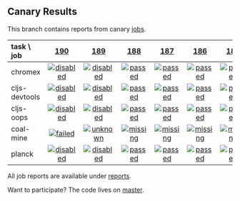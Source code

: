 ## Canary Results

This branch contains reports from canary [jobs](https://github.com/cljs-oss/canary/tree/jobs).

[//]: # (begin_overview_table)

| task \ job | <a href="reports/2017/12/27/job-000190-1.9.999-4a24d18" title="job #190 finished on 2017-12-27">190</a> | <a href="reports/2017/12/27/job-000189-1.9.999-4a24d18" title="job #189 finished on 2017-12-27">189</a> | <a href="reports/2017/12/27/job-000188-1.9.996-b480235" title="job #188 finished on 2017-12-27">188</a> | <a href="reports/2017/12/26/job-000187-1.9.996-b480235" title="job #187 finished on 2017-12-26">187</a> | <a href="reports/2017/12/25/job-000186-1.9.996-b480235" title="job #186 finished on 2017-12-25">186</a> | <a href="reports/2017/12/24/job-000185-1.9.995-f7d611d" title="job #185 finished on 2017-12-24">185</a> | <a href="reports/2017/12/23/job-000184-1.9.993-0c2ffea" title="job #184 finished on 2017-12-23">184</a> | <a href="reports/2017/12/22/job-000183-1.9.968-ebdaf6c" title="job #183 finished on 2017-12-22">183</a> | <a href="reports/2017/12/21/job-000182-1.9.968-ebdaf6c" title="job #182 finished on 2017-12-21">182</a> | <a href="reports/2017/12/20/job-000181-1.9.968-ebdaf6c" title="job #181 finished on 2017-12-20">181</a> |
| :--- | :---: | :---: | :---: | :---: | :---: | :---: | :---: | :---: | :---: | :---: |
| chromex | <a href="reports/2017/12/27/job-000190-1.9.999-4a24d18#-chromex"><img title="disabled" src="http://box.binaryage.com/s-disabled.svg"><a> | <a href="reports/2017/12/27/job-000189-1.9.999-4a24d18#-chromex"><img title="disabled" src="http://box.binaryage.com/s-disabled.svg"><a> | <a href="reports/2017/12/27/job-000188-1.9.996-b480235#-chromex"><img title="passed" src="http://box.binaryage.com/s-passed.svg"><a> | <a href="reports/2017/12/26/job-000187-1.9.996-b480235#-chromex"><img title="passed" src="http://box.binaryage.com/s-passed.svg"><a> | <a href="reports/2017/12/25/job-000186-1.9.996-b480235#-chromex"><img title="passed" src="http://box.binaryage.com/s-passed.svg"><a> | <a href="reports/2017/12/24/job-000185-1.9.995-f7d611d#-chromex"><img title="passed" src="http://box.binaryage.com/s-passed.svg"><a> | <a href="reports/2017/12/23/job-000184-1.9.993-0c2ffea#-chromex"><img title="passed" src="http://box.binaryage.com/s-passed.svg"><a> | <a href="reports/2017/12/22/job-000183-1.9.968-ebdaf6c#-chromex"><img title="passed" src="http://box.binaryage.com/s-passed.svg"><a> | <a href="reports/2017/12/21/job-000182-1.9.968-ebdaf6c#-chromex"><img title="passed" src="http://box.binaryage.com/s-passed.svg"><a> | <a href="reports/2017/12/20/job-000181-1.9.968-ebdaf6c#-chromex"><img title="passed" src="http://box.binaryage.com/s-passed.svg"><a> |
| cljs-devtools | <a href="reports/2017/12/27/job-000190-1.9.999-4a24d18#-cljs-devtools"><img title="disabled" src="http://box.binaryage.com/s-disabled.svg"><a> | <a href="reports/2017/12/27/job-000189-1.9.999-4a24d18#-cljs-devtools"><img title="disabled" src="http://box.binaryage.com/s-disabled.svg"><a> | <a href="reports/2017/12/27/job-000188-1.9.996-b480235#-cljs-devtools"><img title="passed" src="http://box.binaryage.com/s-passed.svg"><a> | <a href="reports/2017/12/26/job-000187-1.9.996-b480235#-cljs-devtools"><img title="passed" src="http://box.binaryage.com/s-passed.svg"><a> | <a href="reports/2017/12/25/job-000186-1.9.996-b480235#-cljs-devtools"><img title="passed" src="http://box.binaryage.com/s-passed.svg"><a> | <a href="reports/2017/12/24/job-000185-1.9.995-f7d611d#-cljs-devtools"><img title="passed" src="http://box.binaryage.com/s-passed.svg"><a> | <a href="reports/2017/12/23/job-000184-1.9.993-0c2ffea#-cljs-devtools"><img title="passed" src="http://box.binaryage.com/s-passed.svg"><a> | <a href="reports/2017/12/22/job-000183-1.9.968-ebdaf6c#-cljs-devtools"><img title="passed" src="http://box.binaryage.com/s-passed.svg"><a> | <a href="reports/2017/12/21/job-000182-1.9.968-ebdaf6c#-cljs-devtools"><img title="passed" src="http://box.binaryage.com/s-passed.svg"><a> | <a href="reports/2017/12/20/job-000181-1.9.968-ebdaf6c#-cljs-devtools"><img title="passed" src="http://box.binaryage.com/s-passed.svg"><a> |
| cljs-oops | <a href="reports/2017/12/27/job-000190-1.9.999-4a24d18#-cljs-oops"><img title="disabled" src="http://box.binaryage.com/s-disabled.svg"><a> | <a href="reports/2017/12/27/job-000189-1.9.999-4a24d18#-cljs-oops"><img title="disabled" src="http://box.binaryage.com/s-disabled.svg"><a> | <a href="reports/2017/12/27/job-000188-1.9.996-b480235#-cljs-oops"><img title="passed" src="http://box.binaryage.com/s-passed.svg"><a> | <a href="reports/2017/12/26/job-000187-1.9.996-b480235#-cljs-oops"><img title="passed" src="http://box.binaryage.com/s-passed.svg"><a> | <a href="reports/2017/12/25/job-000186-1.9.996-b480235#-cljs-oops"><img title="passed" src="http://box.binaryage.com/s-passed.svg"><a> | <a href="reports/2017/12/24/job-000185-1.9.995-f7d611d#-cljs-oops"><img title="passed" src="http://box.binaryage.com/s-passed.svg"><a> | <a href="reports/2017/12/23/job-000184-1.9.993-0c2ffea#-cljs-oops"><img title="passed" src="http://box.binaryage.com/s-passed.svg"><a> | <a href="reports/2017/12/22/job-000183-1.9.968-ebdaf6c#-cljs-oops"><img title="passed" src="http://box.binaryage.com/s-passed.svg"><a> | <a href="reports/2017/12/21/job-000182-1.9.968-ebdaf6c#-cljs-oops"><img title="passed" src="http://box.binaryage.com/s-passed.svg"><a> | <a href="reports/2017/12/20/job-000181-1.9.968-ebdaf6c#-cljs-oops"><img title="passed" src="http://box.binaryage.com/s-passed.svg"><a> |
| coal-mine | <a href="reports/2017/12/27/job-000190-1.9.999-4a24d18#-coal-mine"><img title="failed" src="http://box.binaryage.com/s-failed.svg"><a> | <a href="reports/2017/12/27/job-000189-1.9.999-4a24d18#-coal-mine"><img title="unknown" src="http://box.binaryage.com/s-unknown.svg"><a> | <a href="reports/2017/12/27/job-000188-1.9.996-b480235#-coal-mine"><img title="missing" src="http://box.binaryage.com/s-missing.svg"><a> | <a href="reports/2017/12/26/job-000187-1.9.996-b480235#-coal-mine"><img title="missing" src="http://box.binaryage.com/s-missing.svg"><a> | <a href="reports/2017/12/25/job-000186-1.9.996-b480235#-coal-mine"><img title="missing" src="http://box.binaryage.com/s-missing.svg"><a> | <a href="reports/2017/12/24/job-000185-1.9.995-f7d611d#-coal-mine"><img title="missing" src="http://box.binaryage.com/s-missing.svg"><a> | <a href="reports/2017/12/23/job-000184-1.9.993-0c2ffea#-coal-mine"><img title="missing" src="http://box.binaryage.com/s-missing.svg"><a> | <a href="reports/2017/12/22/job-000183-1.9.968-ebdaf6c#-coal-mine"><img title="missing" src="http://box.binaryage.com/s-missing.svg"><a> | <a href="reports/2017/12/21/job-000182-1.9.968-ebdaf6c#-coal-mine"><img title="missing" src="http://box.binaryage.com/s-missing.svg"><a> | <a href="reports/2017/12/20/job-000181-1.9.968-ebdaf6c#-coal-mine"><img title="missing" src="http://box.binaryage.com/s-missing.svg"><a> |
| planck | <a href="reports/2017/12/27/job-000190-1.9.999-4a24d18#-planck"><img title="disabled" src="http://box.binaryage.com/s-disabled.svg"><a> | <a href="reports/2017/12/27/job-000189-1.9.999-4a24d18#-planck"><img title="disabled" src="http://box.binaryage.com/s-disabled.svg"><a> | <a href="reports/2017/12/27/job-000188-1.9.996-b480235#-planck"><img title="passed" src="http://box.binaryage.com/s-passed.svg"><a> | <a href="reports/2017/12/26/job-000187-1.9.996-b480235#-planck"><img title="passed" src="http://box.binaryage.com/s-passed.svg"><a> | <a href="reports/2017/12/25/job-000186-1.9.996-b480235#-planck"><img title="passed" src="http://box.binaryage.com/s-passed.svg"><a> | <a href="reports/2017/12/24/job-000185-1.9.995-f7d611d#-planck"><img title="passed" src="http://box.binaryage.com/s-passed.svg"><a> | <a href="reports/2017/12/23/job-000184-1.9.993-0c2ffea#-planck"><img title="passed" src="http://box.binaryage.com/s-passed.svg"><a> | <a href="reports/2017/12/22/job-000183-1.9.968-ebdaf6c#-planck"><img title="passed" src="http://box.binaryage.com/s-passed.svg"><a> | <a href="reports/2017/12/21/job-000182-1.9.968-ebdaf6c#-planck"><img title="passed" src="http://box.binaryage.com/s-passed.svg"><a> | <a href="reports/2017/12/20/job-000181-1.9.968-ebdaf6c#-planck"><img title="passed" src="http://box.binaryage.com/s-passed.svg"><a> |

[//]: # (end_overview_table)

All job reports are available under [reports](reports).

Want to participate? The code lives on [master](https://github.com/cljs-oss/canary/tree/master).
